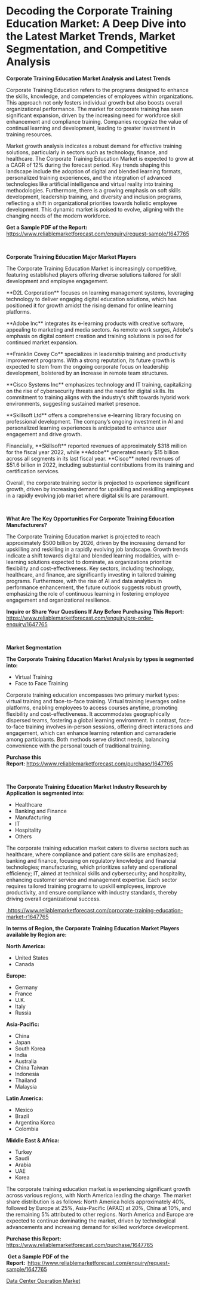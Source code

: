 <p><h1>Decoding the Corporate Training Education Market: A Deep Dive into the Latest Market Trends, Market Segmentation, and Competitive Analysis</h1></p><p><strong>Corporate Training Education Market Analysis and Latest Trends</strong></p>
<p><p>Corporate Training Education refers to the programs designed to enhance the skills, knowledge, and competencies of employees within organizations. This approach not only fosters individual growth but also boosts overall organizational performance. The market for corporate training has seen significant expansion, driven by the increasing need for workforce skill enhancement and compliance training. Companies recognize the value of continual learning and development, leading to greater investment in training resources.</p><p>Market growth analysis indicates a robust demand for effective training solutions, particularly in sectors such as technology, finance, and healthcare. The Corporate Training Education Market is expected to grow at a CAGR of 12% during the forecast period. Key trends shaping this landscape include the adoption of digital and blended learning formats, personalized training experiences, and the integration of advanced technologies like artificial intelligence and virtual reality into training methodologies. Furthermore, there is a growing emphasis on soft skills development, leadership training, and diversity and inclusion programs, reflecting a shift in organizational priorities towards holistic employee development. This dynamic market is poised to evolve, aligning with the changing needs of the modern workforce.</p></p>
<p><strong>Get a Sample PDF of the Report:&nbsp;</strong> <a href="https://www.reliablemarketforecast.com/enquiry/request-sample/1647765?utm_campaign=2449&utm_medium=2&utm_source=Github&utm_content=ia&utm_term=10032025&utm_id=corporate-training-education">https://www.reliablemarketforecast.com/enquiry/request-sample/1647765</a></p>
<p>&nbsp;</p>
<p><strong>Corporate Training Education Major Market Players</strong></p>
<p><p>The Corporate Training Education Market is increasingly competitive, featuring established players offering diverse solutions tailored for skill development and employee engagement. </p><p>**D2L Corporation** focuses on learning management systems, leveraging technology to deliver engaging digital education solutions, which has positioned it for growth amidst the rising demand for online learning platforms.</p><p>**Adobe Inc** integrates its e-learning products with creative software, appealing to marketing and media sectors. As remote work surges, Adobe's emphasis on digital content creation and training solutions is poised for continued market expansion.</p><p>**Franklin Covey Co** specializes in leadership training and productivity improvement programs. With a strong reputation, its future growth is expected to stem from the ongoing corporate focus on leadership development, bolstered by an increase in remote team structures.</p><p>**Cisco Systems Inc** emphasizes technology and IT training, capitalizing on the rise of cybersecurity threats and the need for digital skills. Its commitment to training aligns with the industry’s shift towards hybrid work environments, suggesting sustained market presence.</p><p>**Skillsoft Ltd** offers a comprehensive e-learning library focusing on professional development. The company’s ongoing investment in AI and personalized learning experiences is anticipated to enhance user engagement and drive growth.</p><p>Financially, **Skillsoft** reported revenues of approximately $318 million for the fiscal year 2022, while **Adobe** generated nearly $15 billion across all segments in its last fiscal year. **Cisco** noted revenues of $51.6 billion in 2022, including substantial contributions from its training and certification services. </p><p>Overall, the corporate training sector is projected to experience significant growth, driven by increasing demand for upskilling and reskilling employees in a rapidly evolving job market where digital skills are paramount.</p></p>
<p>&nbsp;</p>
<p><strong>What Are The Key Opportunities For Corporate Training Education Manufacturers?</strong></p>
<p><p>The Corporate Training Education market is projected to reach approximately $500 billion by 2026, driven by the increasing demand for upskilling and reskilling in a rapidly evolving job landscape. Growth trends indicate a shift towards digital and blended learning modalities, with e-learning solutions expected to dominate, as organizations prioritize flexibility and cost-effectiveness. Key sectors, including technology, healthcare, and finance, are significantly investing in tailored training programs. Furthermore, with the rise of AI and data analytics in performance enhancement, the future outlook suggests robust growth, emphasizing the role of continuous learning in fostering employee engagement and organizational resilience.</p></p>
<p><strong>Inquire or Share Your Questions If Any Before Purchasing This Report:</strong> <a href="https://www.reliablemarketforecast.com/enquiry/pre-order-enquiry/1647765?utm_campaign=2449&utm_medium=2&utm_source=Github&utm_content=ia&utm_term=10032025&utm_id=corporate-training-education">https://www.reliablemarketforecast.com/enquiry/pre-order-enquiry/1647765</a></p>
<p>&nbsp;</p>
<p><strong>Market Segmentation</strong></p>
<p><strong>The Corporate Training Education Market Analysis by types is segmented into:</strong></p>
<p><ul><li>Virtual Training</li><li>Face to Face Training</li></ul></p>
<p><p>Corporate training education encompasses two primary market types: virtual training and face-to-face training. Virtual training leverages online platforms, enabling employees to access courses anytime, promoting flexibility and cost-effectiveness. It accommodates geographically dispersed teams, fostering a global learning environment. In contrast, face-to-face training involves in-person sessions, offering direct interactions and engagement, which can enhance learning retention and camaraderie among participants. Both methods serve distinct needs, balancing convenience with the personal touch of traditional training.</p></p>
<p><strong>Purchase this Report:&nbsp;</strong><a href="https://www.reliablemarketforecast.com/purchase/1647765?utm_campaign=2449&utm_medium=2&utm_source=Github&utm_content=ia&utm_term=10032025&utm_id=corporate-training-education">https://www.reliablemarketforecast.com/purchase/1647765</a></p>
<p>&nbsp;</p>
<p><strong>The Corporate Training Education Market Industry Research by Application is segmented into:</strong></p>
<p><ul><li>Healthcare</li><li>Banking and Finance</li><li>Manufacturing</li><li>IT</li><li>Hospitality</li><li>Others</li></ul></p>
<p><p>The corporate training education market caters to diverse sectors such as healthcare, where compliance and patient care skills are emphasized; banking and finance, focusing on regulatory knowledge and financial technologies; manufacturing, which prioritizes safety and operational efficiency; IT, aimed at technical skills and cybersecurity; and hospitality, enhancing customer service and management expertise. Each sector requires tailored training programs to upskill employees, improve productivity, and ensure compliance with industry standards, thereby driving overall organizational success.</p></p>
<p><a href="https://www.reliablemarketforecast.com/corporate-training-education-market-r1647765?utm_campaign=2449&utm_medium=2&utm_source=Github&utm_content=ia&utm_term=10032025&utm_id=corporate-training-education">&nbsp;https://www.reliablemarketforecast.com/corporate-training-education-market-r1647765</a></p>
<p><strong>In terms of Region, the Corporate Training Education Market Players available by Region are:</strong></p>
<p>
    <p> <strong> North America: </strong>
        <ul>
            <li>United States</li>
            <li>Canada</li>
        </ul>
        </p> 
    <p> <strong> Europe: </strong>
        <ul>
            <li>Germany</li>
            <li>France</li>
            <li>U.K.</li>
            <li>Italy</li>
            <li>Russia</li>
        </ul>
        </p> 
    <p> <strong> Asia-Pacific: </strong>
        <ul>
            <li>China</li>
            <li>Japan</li>
            <li>South Korea</li>
            <li>India</li>
            <li>Australia</li>
            <li>China Taiwan</li>
            <li>Indonesia</li>
            <li>Thailand</li>
            <li>Malaysia</li>
        </ul>
        </p> 
    <p> <strong> Latin America: </strong>
        <ul>
            <li>Mexico</li>
            <li>Brazil</li>
            <li>Argentina Korea</li>
            <li>Colombia</li>
        </ul>
        </p> 
    <p> <strong> Middle East & Africa: </strong>
        <ul>
            <li>Turkey</li>
            <li>Saudi</li>
            <li>Arabia</li>
            <li>UAE</li>
            <li>Korea</li>
        </ul>
    </p>
    </p>
<p><p>The corporate training education market is experiencing significant growth across various regions, with North America leading the charge. The market share distribution is as follows: North America holds approximately 40%, followed by Europe at 25%, Asia-Pacific (APAC) at 20%, China at 10%, and the remaining 5% attributed to other regions. North America and Europe are expected to continue dominating the market, driven by technological advancements and increasing demand for skilled workforce development.</p></p>
<p><strong>Purchase this Report: </strong><a href="https://www.reliablemarketforecast.com/purchase/1647765?utm_campaign=2449&utm_medium=2&utm_source=Github&utm_content=ia&utm_term=10032025&utm_id=corporate-training-education">https://www.reliablemarketforecast.com/purchase/1647765</a></p>
<p>&nbsp;<strong>Get a Sample PDF of the Report:&nbsp;&nbsp;</strong><a href="https://www.reliablemarketforecast.com/enquiry/request-sample/1647765?utm_campaign=2449&utm_medium=2&utm_source=Github&utm_content=ia&utm_term=10032025&utm_id=corporate-training-education">https://www.reliablemarketforecast.com/enquiry/request-sample/1647765</a></p>
<p><strong></strong></p>
<p><p><a href="https://github.com/norbeludie83/Market-Research-Report-List-1/blob/main/data-center-operation-market.md?utm_campaign=2449&utm_medium=2&utm_source=Github&utm_content=ia&utm_term=10032025&utm_id=corporate-training-education">Data Center Operation Market</a></p></p>